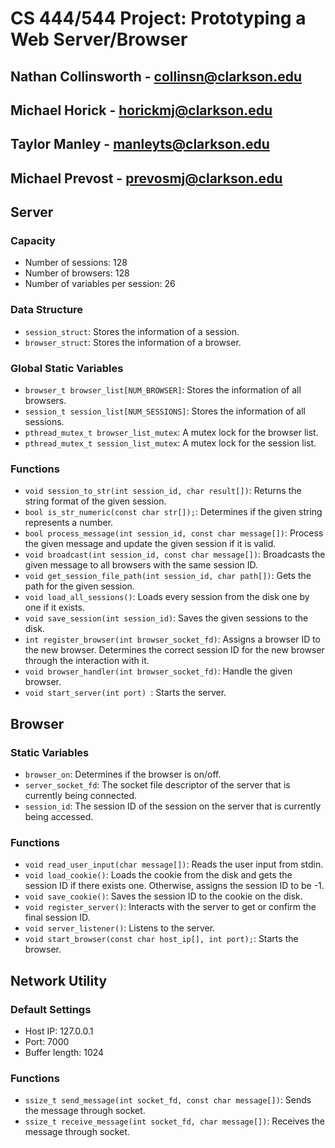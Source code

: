 # CS 444/544 Project: Prototyping a Web Server/Browser

## Nathan Collinsworth - collinsn@clarkson.edu
## Michael Horick - horickmj@clarkson.edu
## Taylor Manley - manleyts@clarkson.edu
## Michael Prevost - prevosmj@clarkson.edu

## Server

### Capacity

- Number of sessions: 128
- Number of browsers: 128
- Number of variables per session: 26

### Data Structure

- `session_struct`: Stores the information of a session.
- `browser_struct`: Stores the information of a browser.

### Global Static Variables

- `browser_t browser_list[NUM_BROWSER]`: Stores the information of all browsers.
- `session_t session_list[NUM_SESSIONS]`: Stores the information of all sessions.
- `pthread_mutex_t browser_list_mutex`: A mutex lock for the browser list.
- `pthread_mutex_t session_list_mutex`: A mutex lock for the session list.

### Functions

- `void session_to_str(int session_id, char result[])`: Returns the string format of the given session.
- `bool is_str_numeric(const char str[]);`: Determines if the given string represents a number.
- `bool process_message(int session_id, const char message[])`: Process the given message and update the given session if it is valid.
- `void broadcast(int session_id, const char message[])`: Broadcasts the given message to all browsers with the same session ID.
- `void get_session_file_path(int session_id, char path[])`: Gets the path for the given session.
- `void load_all_sessions()`: Loads every session from the disk one by one if it exists.
- `void save_session(int session_id)`: Saves the given sessions to the disk.
- `int register_browser(int browser_socket_fd)`: Assigns a browser ID to the new browser. Determines the correct session ID for the new browser through the interaction with it.
- `void browser_handler(int browser_socket_fd)`: Handle the given browser.
- `void start_server(int port) `: Starts the server.

## Browser

### Static Variables

- `browser_on`: Determines if the browser is on/off.
- `server_socket_fd`: The socket file descriptor of the server that is currently being connected.
- `session_id`: The session ID of the session on the server that is currently being accessed.

### Functions

- `void read_user_input(char message[])`: Reads the user input from stdin.
- `void load_cookie()`: Loads the cookie from the disk and gets the session ID if there exists one. Otherwise, assigns the session ID to be -1.
- `void save_cookie()`: Saves the session ID to the cookie on the disk.
- `void register_server()`: Interacts with the server to get or confirm the final session ID.
- `void server_listener()`: Listens to the server.
- `void start_browser(const char host_ip[], int port);`: Starts the browser.

## Network Utility

### Default Settings

- Host IP: 127.0.0.1
- Port: 7000
- Buffer length: 1024

### Functions

- `ssize_t send_message(int socket_fd, const char message[])`: Sends the message through socket.
- `ssize_t receive_message(int socket_fd, char message[])`: Receives the message through socket.
